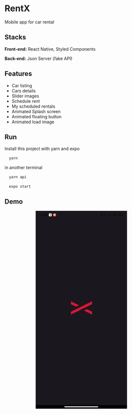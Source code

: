 # RentX

Mobile app for car rental

## Stacks

**Front-end:** React Native, Styled Components

**Back-end:** Json Server (fake API)

## Features

- Car listing
- Cars details
- Slider images
- Schedule rent
- My scheduled rentals
- Animated Splash screen
- Animated floating button
- Animated load image

## Run

Install this project with yarn and expo

```bash
  yarn
```

in another terminal

```bash
  yarn api
```

```bash
  expo start
```

## Demo

<p align="center">
  <img width="300" height="650" src="assets/to_readme/demo2.gif" >
</p>
